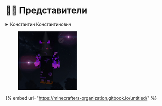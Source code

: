 # 🧑‍💻 Представители&#x20;

<details>

<summary>Константин Константинович</summary>

Владелец сайта и владелец крупных проектов которые предоставлены на Официальном сайте

</details>

<figure><img src=".gitbook/assets/4JIqIsGbsvA.jpg" alt="" width="188"><figcaption></figcaption></figure>

{% embed url="https://minecrafters-organization.gitbook.io/untitled/" %}
